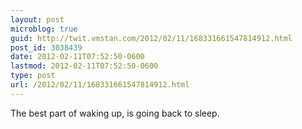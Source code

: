 ```yaml
---
layout: post
microblog: true
guid: http://twit.vmstan.com/2012/02/11/168331661547814912.html
post_id: 3038439
date: 2012-02-11T07:52:50-0600
lastmod: 2012-02-11T07:52:50-0600
type: post
url: /2012/02/11/168331661547814912.html
---
```

The best part of waking up, is going back to sleep.
